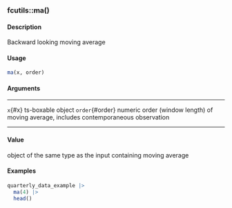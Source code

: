 ### fcutils::ma()

#### Description

Backward looking moving average

#### Usage

``` R
ma(x, order)
```

#### Arguments

  ----------------- ---------------------------------------------------------------------------------------
  `x`{#x}           ts-boxable object
  `order`{#order}   numeric order (window length) of moving average, includes contemporaneous observation
  ----------------- ---------------------------------------------------------------------------------------

#### Value

object of the same type as the input containing moving average

#### Examples

``` R
quarterly_data_example |>
  ma(4) |>
  head()
```
